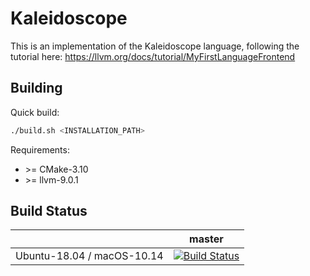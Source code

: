 # Kaleidoscope

This is an implementation of the Kaleidoscope language, following the tutorial here:
https://llvm.org/docs/tutorial/MyFirstLanguageFrontend

## Building

Quick build:
```bash
./build.sh <INSTALLATION_PATH>
```

Requirements:
- \>= CMake-3.10
- \>= llvm-9.0.1

## Build Status

|       | master | 
| ----- | ------ | 
|Ubuntu-18.04 / macOS-10.14 | [![Build Status](https://travis-ci.com/moddyz/Kaleidoscope.svg?branch=master)](https://travis-ci.com/moddyz/Kaleidoscope) |


